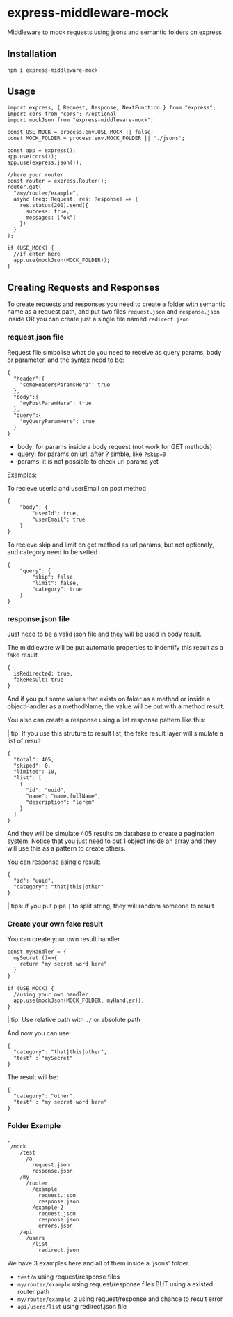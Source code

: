 # express-middleware-mock

Middleware to mock requests using jsons and semantic folders on express

## Installation

```
npm i express-middleware-mock
```

## Usage

```
import express, { Request, Response, NextFunction } from "express";
import cors from "cors"; //optional
import mockJson from "express-middleware-mock";

const USE_MOCK = process.env.USE_MOCK || false;
const MOCK_FOLDER = process.env.MOCK_FOLDER || './jsons';

const app = express();
app.use(cors());
app.use(express.json());

//here your router
const router = express.Router();
router.get(
  "/my/router/example",
  async (req: Request, res: Response) => {
    res.status(200).send({
      success: true,
      messages: ["ok"]
    })
  }
);

if (USE_MOCK) {
  //if enter here
  app.use(mockJson(MOCK_FOLDER));
}

```

## Creating Requests and Responses

To create requests and responses you need to create a folder with semantic name as a request path, and put two files `request.json` and `response.json` inside OR you can create just a single file named `redirect.json`

### request.json file

Request file simbolise what do you need to receive as query params, body or parameter, and the syntax need to be:

```
{
  "header":{
    "someHeadersParamsHere": true
  },
  "body":{
    "myPostParamHere": true
  },
  "query":{
    "myQueryParamHere": true
  }
}
```

- body: for params inside a body request (not work for GET methods)
- query: for params on url, after ? simble, like `?skip=0`
- params: it is not possible to check url params yet

Examples:

To recieve userId and userEmail on post method

```
{
    "body": {
        "userId": true,
        "userEmail": true
    }
}
```

To recieve skip and limit on get method as url params, but not optionaly, and category need to be setted

```
{
    "query": {
        "skip": false,
        "limit": false,
        "category": true
    }
}
```

### response.json file

Just need to be a valid json file and they will be used in body result.

The middleware will be put automatic properties to indentify this result as a fake result

```
{
  isRedirected: true,
  fakeResult: true
}
```

And if you put some values that exists on faker as a method or inside a objectHandler as a methodName, the value will be put with a method result.

You also can create a response using a list response pattern like this:

| tip: If you use this struture to result list, the fake result layer will simulate a list of result

```
{
  "total": 405,
  "skiped": 0,
  "limited": 10,
  "list": [
    {
      "id": "uuid",
      "name": "name.fullName",
      "description": "lorem"
    }
  ]
}
```

And they will be simulate 405 results on database to create a pagination system. Notice that you just need to put 1 object inside an array and they will use this as a pattern to create others.

You can response asingle result:

```
{
  "id": "uuid",
  "category": "that|this|other"
}
```

| tips: if you put pipe `|` to split string, they will random someone to result

### Create your own fake result

You can create your own result handler

```
const myHandler = {
  mySecret:()=>{
    return "my secret word here"
  }
}

if (USE_MOCK) {
  //using your own handler
  app.use(mockJson(MOCK_FOLDER, myHandler));
}
```

| tip: Use relative path with `./` or absolute path

And now you can use:

```
{
  "category": "that|this|other",
  "test" : "mySecret"
}
```

The result will be:

```
{
  "category": "other",
  "test" : "my secret word here"
}
```

### Folder Exemple

```
.
 /mock
    /test
      /a
        request.json
        response.json
    /my
      /router
        /example
          request.json
          response.json
        /example-2
          request.json
          response.json
          errors.json
    /api
      /users
        /list
          redirect.json
```

We have 3 examples here and all of them inside a 'jsons' folder.

- `test/a` using request/response files
- `my/router/example` using request/response files BUT using a existed router path
- `my/router/example-2` using request/response and chance to result error
- `api/users/list` using redirect.json file
